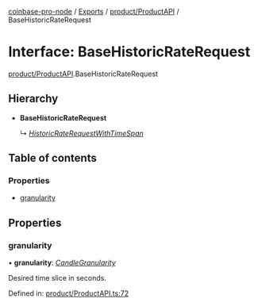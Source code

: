 [coinbase-pro-node](../README.md) / [Exports](../modules.md) / [product/ProductAPI](../modules/product_productapi.md) / BaseHistoricRateRequest

# Interface: BaseHistoricRateRequest

[product/ProductAPI](../modules/product_productapi.md).BaseHistoricRateRequest

## Hierarchy

* **BaseHistoricRateRequest**

  ↳ [*HistoricRateRequestWithTimeSpan*](product_productapi.historicraterequestwithtimespan.md)

## Table of contents

### Properties

- [granularity](product_productapi.basehistoricraterequest.md#granularity)

## Properties

### granularity

• **granularity**: [*CandleGranularity*](../enums/product_productapi.candlegranularity.md)

Desired time slice in seconds.

Defined in: [product/ProductAPI.ts:72](https://github.com/bennycode/coinbase-pro-node/blob/004782e/src/product/ProductAPI.ts#L72)
